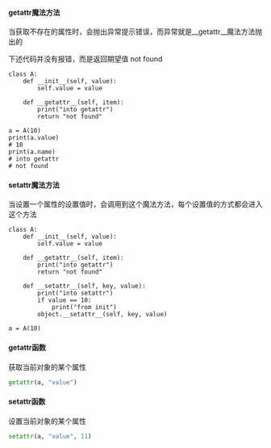 #### getattr魔法方法

当获取不存在的属性时，会抛出异常提示错误，而异常就是__getattr__魔法方法抛出的

下述代码并没有报错，而是返回期望值 not found

```
class A:
    def __init__(self, value):
        self.value = value

    def __getattr__(self, item):
        print("into getattr")
        return "not found"

a = A(10)
print(a.value)
# 10
print(a.name)
# into getattr
# not found
```

#### setattr魔法方法

当设置一个属性的设置值时，会调用到这个魔法方法，每个设置值的方式都会进入这个方法

```
class A:
    def __init__(self, value):
        self.value = value

    def __getattr__(self, item):
        print("into getattr")
        return "not found"

    def __setattr__(self, key, value):
        print("into setattr")
        if value == 10:
            print("from init")
        object.__setattr__(self, key, value)

a = A(10)
```

#### getattr函数

获取当前对象的某个属性

```python
getattr(a, "value")
```

#### setattr函数

设置当前对象的某个属性

```python
setattr(a, "value", 11)
```